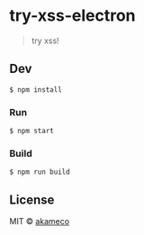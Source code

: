 # try-xss-electron

> try xss! 


## Dev

```
$ npm install
```

### Run

```
$ npm start
```

### Build

```
$ npm run build
```

## License

MIT © [akameco](http://akameco.github.io)
